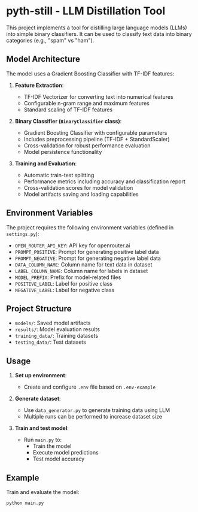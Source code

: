 # pyth-still - LLM Distillation Tool

This project implements a tool for distilling large language models (LLMs) into simple binary classifiers. It can be used to classify text data into binary categories (e.g., "spam" vs "ham").

## Model Architecture

The model uses a Gradient Boosting Classifier with TF-IDF features:

1. **Feature Extraction**:
   - TF-IDF Vectorizer for converting text into numerical features
   - Configurable n-gram range and maximum features
   - Standard scaling of TF-IDF features

2. **Binary Classifier (`BinaryClassifier` class)**:
   - Gradient Boosting Classifier with configurable parameters
   - Includes preprocessing pipeline (TF-IDF + StandardScaler)
   - Cross-validation for robust performance evaluation
   - Model persistence functionality

3. **Training and Evaluation**:
   - Automatic train-test splitting
   - Performance metrics including accuracy and classification report
   - Cross-validation scores for model validation
   - Model artifacts saving and loading capabilities

## Environment Variables

The project requires the following environment variables (defined in `settings.py`):

- `OPEN_ROUTER_API_KEY`: API key for openrouter.ai
- `PROMPT_POSITIVE`: Prompt for generating positive label data
- `PROMPT_NEGATIVE`: Prompt for generating negative label data
- `DATA_COLUMN_NAME`: Column name for text data in dataset
- `LABEL_COLUMN_NAME`: Column name for labels in dataset
- `MODEL_PREFIX`: Prefix for model-related files
- `POSITIVE_LABEL`: Label for positive class
- `NEGATIVE_LABEL`: Label for negative class

## Project Structure

- `models/`: Saved model artifacts
- `results/`: Model evaluation results
- `training_data/`: Training datasets
- `testing_data/`: Test datasets

## Usage

1. **Set up environment**:
   - Create and configure `.env` file based on `.env-example`

2. **Generate dataset**:
   - Use `data_generator.py` to generate training data using LLM
   - Multiple runs can be performed to increase dataset size

3. **Train and test model**:
   - Run `main.py` to:
     - Train the model
     - Execute model predictions
     - Test model accuracy

## Example

Train and evaluate the model:

```bash
python main.py